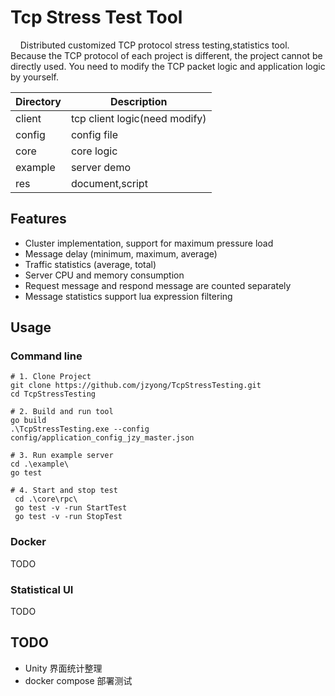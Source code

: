 # Tcp Stress Test Tool

&nbsp;&nbsp;&nbsp;&nbsp;Distributed customized TCP protocol stress testing,statistics tool.
Because the TCP protocol of each project is different, the project cannot be directly used.
You need to modify the TCP packet logic and application logic by yourself.


| Directory | Description                   |
|-----------|-------------------------------|
| client    | tcp client logic(need modify) |
| config    | config file                   |
| core      | core logic                    |
| example   | server demo                   |
| res       | document,script               |

## Features

* Cluster implementation, support for maximum pressure load
* Message delay (minimum, maximum, average)
* Traffic statistics (average, total)
* Server CPU and memory consumption
* Request message and respond message are counted separately
* Message statistics support lua expression filtering

## Usage
### Command line

```shell
# 1. Clone Project
git clone https://github.com/jzyong/TcpStressTesting.git
cd TcpStressTesting

# 2. Build and run tool
go build
.\TcpStressTesting.exe --config config/application_config_jzy_master.json

# 3. Run example server
cd .\example\
go test

# 4. Start and stop test
 cd .\core\rpc\
 go test -v -run StartTest
 go test -v -run StopTest
```

### Docker
 TODO

### Statistical UI
 TODO

## TODO

* Unity 界面统计整理
* docker compose 部署测试



